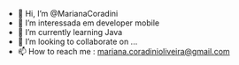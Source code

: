 - 👋 Hi, I’m @MarianaCoradini
- 👀 I’m interessada em developer mobile
- 🌱 I’m currently learning Java
- 💞️ I’m looking to collaborate on ...
- 📫 How to reach me : mariana.coradinioliveira@gmail.com

<!---
MariCoradini/MariCoradini is a ✨ special ✨ repository because its `README.md` (this file) appears on your GitHub profile.
You can click the Preview link to take a look at your changes.
--->
